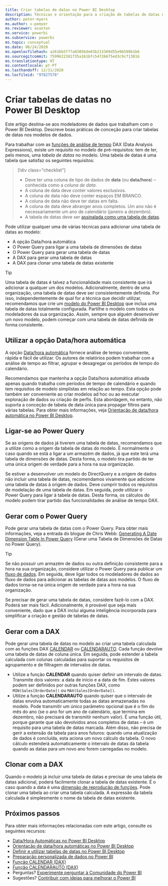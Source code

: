 ```yaml
---
title: Criar tabelas de datas no Power BI Desktop
description: Técnicas e orientação para a criação de tabelas de datas no Power BI Desktop.
author: peter-myers
ms.author: v-pemyer
ms.reviewer: asaxton
ms.service: powerbi
ms.subservice: powerbi
ms.topic: conceptual
ms.date: 06/24/2020
ms.openlocfilehash: a2616b5f77a03056de03b213369d55e9b590b1b6
ms.sourcegitcommit: 7599622381f35a161bfc54726675ed3c9cf13816
ms.translationtype: HT
ms.contentlocale: pt-PT
ms.lasthandoff: 12/31/2020
ms.locfileid: "97827578"
---
```

# <a name="create-date-tables-in-power-bi-desktop"></a>Criar tabelas de datas no Power BI Desktop

Este artigo destina-se aos modeladores de dados que trabalham com o Power BI Desktop. Descreve boas práticas de conceção para criar tabelas de datas nos modelos de dados.

Para trabalhar com as [funções de análise de tempo](/dax/time-intelligence-functions-dax) DAX (Data Analysis Expressions), existe um requisito no modelo de pré-requisitos: tem de ter, pelo menos, uma _tabela de datas_ no modelo. Uma tabela de datas é uma tabela que satisfaz os seguintes requisitos:

> [!div class="checklist"]
> - Deve ter uma coluna de tipo de dados de **data** (ou **data/hora**) – conhecida como a _coluna de data_.
> - A coluna de data deve conter valores exclusivos.
> - A coluna de data não deve conter espaços EM BRANCO.
> - A coluna de data não deve ter datas em falta.
> - A coluna de data deve abranger anos completos. Um ano não é necessariamente um ano de calendário (janeiro a dezembro).
> - A tabela de datas deve ser [assinalada como uma tabela de datas](../transform-model/desktop-date-tables.md#setting-your-own-date-table).

Pode utilizar qualquer uma de várias técnicas para adicionar uma tabela de datas ao modelo:

- A opção Data/hora automática
- O Power Query para ligar a uma tabela de dimensões de datas
- O Power Query para gerar uma tabela de datas
- A DAX para gerar uma tabela de datas
- A DAX para clonar uma tabela de datas existente

> [!TIP]
> Uma tabela de datas é talvez a funcionalidade mais consistente que irá adicionar a qualquer um dos modelos. Adicionalmente, dentro de uma organização, uma tabela de datas deve ser consistentemente definida. Por isso, independentemente de qual for a técnica que decidir utilizar, recomendamos que crie um [modelo do Power BI Desktop](../create-reports/desktop-templates.md) que inclua uma tabela de datas totalmente configurada. Partilhe o modelo com todos os modeladores da sua organização. Assim, sempre que alguém desenvolver um novo modelo, podem começar com uma tabela de datas definida de forma consistente.

## <a name="use-auto-datetime"></a>Utilizar a opção Data/hora automática

A opção [Data/hora automática](../transform-model/desktop-auto-date-time.md) fornece análise de tempo conveniente, rápida e fácil de utilizar. Os autores de relatórios podem trabalhar com a análise de tempo ao filtrar, agrupar e desagregar os períodos de tempo do calendário.

Recomendamos que mantenha a opção Data/hora automática ativada apenas quando trabalha com períodos de tempo de calendário e quando tem requisitos de modelo simplistas em relação ao tempo. Esta opção pode também ser conveniente ao criar modelos ad hoc ou ao executar exploração de dados ou criação de perfis. Esta abordagem, no entanto, não suporta a conceção de tabela de data única para propagar filtros para várias tabelas. Para obter mais informações, veja [Orientação de data/hora automática no Power BI Desktop](auto-date-time.md).

## <a name="connect-with-power-query"></a>Ligar-se ao Power Query

Se as origens de dados já tiverem uma tabela de datas, recomendamos que a utilize como a origem da tabela de datas do modelo. É normalmente o caso quando se está a ligar a um armazém de dados, já que este terá uma tabela de dimensões de datas. Desta forma, o modelo tira partido de ter uma única origem de verdade para a hora na sua organização.

Se estiver a desenvolver um modelo do DirectQuery e a origem de dados não incluir uma tabela de datas, recomendamos vivamente que adicione uma tabela de datas à origem de dados. Deve cumprir todos os requisitos de modelação de uma tabela de datas. Em seguida, pode utilizar o Power Query para ligar à tabela de datas. Desta forma, os cálculos do modelo podem tirar partido das funcionalidades de análise de tempo DAX.

## <a name="generate-with-power-query"></a>Gerar com o Power Query

Pode gerar uma tabela de datas com o Power Query. Para obter mais informações, veja a entrada do blogue de Chris Webb: [Generating A Date Dimension Table In Power Query](https://blog.crossjoin.co.uk/2013/11/19/generating-a-date-dimension-table-in-power-query/) (Gerar uma Tabela de Dimensões de Datas no Power Query).

> [!TIP]
> Se não possuir um armazém de dados ou outra definição consistente para a hora na sua organização, considere utilizar o Power Query para publicar um [fluxo de dados](../transform-model/dataflows/dataflows-introduction-self-service.md). Em seguida, deve ligar todos os modeladores de dados ao fluxo de dados para adicionar as tabelas de datas aos modelos. O fluxo de dados torna-se na única origem de verdade para a hora na sua organização.

Se precisar de gerar uma tabela de datas, considere fazê-lo com a DAX. Poderá ser mais fácil. Adicionalmente, é provável que seja mais conveniente, dado que a DAX inclui alguma inteligência incorporada para simplificar a criação e gestão de tabelas de datas.

## <a name="generate-with-dax"></a>Gerar com a DAX

Pode gerar uma tabela de datas no modelo ao criar uma tabela calculada com as funções DAX [CALENDAR](/dax/calendar-function-dax) ou [CALENDARAUTO](/dax/calendarauto-function-dax). Cada função devolve uma tabela de datas de coluna única. Em seguida, pode estender a tabela calculada com colunas calculadas para suportar os requisitos de agrupamento e de filtragem de intervalos de datas.

- Utilize a função **CALENDAR** quando quiser definir um intervalo de datas. Transmite dois valores: a data de início e a data de fim. Estes valores podem ser definidos por outras funções DAX, como `MIN(Sales[OrderDate])` ou `MAX(Sales[OrderDate])`.
- Utilize a função **CALENDARAUTO** quando quiser que o intervalo de datas envolva automaticamente todas as datas armazenadas no modelo. Pode transmitir um único parâmetro opcional que é o fim do mês do ano (se o ano for um ano de calendário, que termina em dezembro, não precisará de transmitir nenhum valor). É uma função útil, porque garante que são devolvidos anos completos de datas – é um requisito para uma tabela de datas marcada. Além disso, não precisa de gerir a extensão da tabela para anos futuros: quando uma atualização de dados é concluída, esta aciona um novo cálculo da tabela. O novo cálculo estenderá automaticamente o intervalo de datas da tabela quando as datas para um novo ano forem carregadas no modelo.

## <a name="clone-with-dax"></a>Clonar com a DAX

Quando o modelo já incluir uma tabela de datas e precisar de uma tabela de datas adicional, poderá facilmente clonar a tabela de datas existente. É o caso quando a data é uma [dimensão de reprodução de funções](star-schema.md#role-playing-dimensions). Pode clonar uma tabela ao criar uma tabela calculada. A expressão da tabela calculada é simplesmente o nome da tabela de datas existente.

## <a name="next-steps"></a>Próximos passos

Para obter mais informações relacionadas com este artigo, consulte os seguintes recursos:

- [Data/Hora Automáticas no Power BI Desktop](../transform-model/desktop-auto-date-time.md)
- [Orientação de data/hora automáticas no Power BI Desktop](auto-date-time.md)
- [Definir e utilizar tabelas de datas no Power BI Desktop](../transform-model/desktop-date-tables.md)
- [Preparação personalizada de dados no Power BI](../transform-model/dataflows/dataflows-introduction-self-service.md)
- [Função CALENDAR (DAX)](/dax/calendar-function-dax)
- [Função CALENDARAUTO (DAX)](/dax/calendarauto-function-dax)
- Perguntas? [Experimente perguntar à Comunidade do Power BI](https://community.powerbi.com/)
- Sugestões? [Contribuir com ideias para melhorar o Power BI](https://ideas.powerbi.com/)